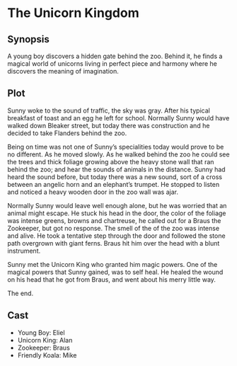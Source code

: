 # The Unicorn Kingdom

## Synopsis

A young boy discovers a hidden gate behind the zoo.
Behind it, he finds a magical world of unicorns living in perfect piece and harmony where he discovers the meaning of imagination.

## Plot

Sunny woke to the sound of traffic, the sky was gray.
After his typical breakfast of toast and an egg he left for school.
Normally Sunny would have walked down Bleaker street, but today there was construction and he decided to take Flanders behind the zoo.

Being on time was not one of Sunny’s specialities today would prove to be no different.
As he moved slowly.
As he walked behind the zoo he could see the trees and thick foliage growing above the heavy stone wall that ran behind the zoo; and hear the sounds of animals in the distance.
Sunny had heard the sound before, but today there was a new sound, sort of a cross between an angelic horn and an elephant’s trumpet.
He stopped to listen and noticed a heavy wooden door in the zoo wall was ajar.

Normally Sunny would leave well enough alone, but he was worried that an animal might escape.
He stuck his head in the door, the color of the foliage was intense greens, browns and chartreuse, he called out for a Braus the Zookeeper, but got no response.
The smell of the of the zoo was intense and alive.
He took a tentative step through the door and followed the stone path overgrown with giant ferns. Braus hit him over the head with a blunt instrument.

Sunny met the Unicorn King who granted him magic powers. One of the magical powers that Sunny gained, was to self heal. He healed the wound on his head that he  got from Braus, and went about his merry little way.


The end.

## Cast

* Young Boy: Eliel
* Unicorn King: Alan
* Zookeeper: Braus
* Friendly Koala: Mike
